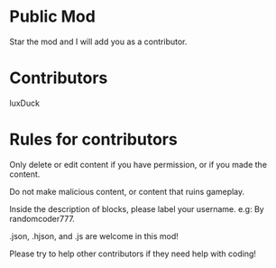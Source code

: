 # Public Mod

Star the mod and I will add you as a contributor.

# Contributors

luxDuck

# Rules for contributors

Only delete or edit content if you have permission, or if you made the content.

Do not make malicious content, or content that ruins gameplay.

Inside the description of blocks, please label your username. e.g: By randomcoder777.

.json, .hjson, and .js are welcome in this mod!

Please try to help other contributors if they need help with coding!
